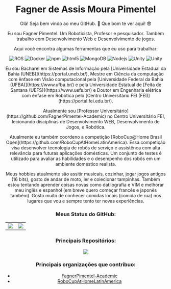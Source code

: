

<h1 align="center">Fagner de Assis Moura Pimentel</h1>
<p align="center">Olá! Seja bem vindo ao meu GitHub. 👋 Que bom te ver aqui! 😎</p>
<p align="center"> </p>

<p align="center">Eu sou Fagner Pimentel. Um Roboticista, Profesor e pesquisador. Também trabalho com Desenvolvimento Web e Desenvolvimento de jogos.</p>
<p align="center">Aqui você encontra algumas ferramentas que eu uso para trabalhar:<p>
<p align="center">
  <img alt="ROS" src="https://img.shields.io/badge/-ROS-22314e?style=flat-square&logo=ros&logoColor=white" />
  <img alt="Docker" src="https://img.shields.io/badge/-Docker-46a2f1?style=flat-square&logo=docker&logoColor=white" />
  <img alt="npm" src="https://img.shields.io/badge/-NPM-CB3837?style=flat-square&logo=npm&logoColor=white" />
  <img alt="html5" src="https://img.shields.io/badge/-HTML5-E34F26?style=flat-square&logo=html5&logoColor=white" />
  <img alt="MongoDB" src="https://img.shields.io/badge/-MongoDB-13aa52?style=flat-square&logo=mongodb&logoColor=white" />
  <img alt="Nodejs" src="https://img.shields.io/badge/-Nodejs-43853d?style=flat-square&logo=Node.js&logoColor=white" />
  <img alt="Unity" src="https://img.shields.io/badge/-Unity-222c37?style=flat-square&logo=Unity&logoColor=white" />
  <img alt="Unity" src="https://img.shields.io/badge/-vim-019935?style=flat-square&logo=vim&logoColor=white" />
</p>

<p align="center">Eu sou Bacharel em Sistemas de Informação pela [Universidade Estadual da Bahia (UNEB)](https://portal.uneb.br/), Mestre em Ciência da computação com ênfase em Visão computacional pela [Universidade Federal da Bahia (UFBA)](https://www.ufba.br/) e pela Universidade Estatual de [Feita de Santana (UEFS)](https://www.uefs.br/) e Doutor em Engenharia elétrica com ênfase em Robótica pelo [Centro Universitário FEI (FEI)](https://portal.fei.edu.br/).</p>

<p align="center">Atualmente sou [Professor Universitário](https://github.com/FagnerPimentel-Academic) no Centro Universitário FEI, lecionando disciplinas de Desenvolvimento WEB, Desenvolvimento de Jogos, e Robótica.</p>

<p align="center">Atualmente eu também coordeno a competição [RoboCup@Home Brasil Open](https://github.com/RoboCupAtHomeLatinAmerica). Essa competição visa desenvolver tecnologia de robôs de serviço e assistênca com alta relevância para futuras aplicações domésticas. Um conjunto de testes é utilizado para avaliar as habilidades e o desempenho dos robôs em um ambiente doméstico realista.</p>


<p align="center">Meus hobbies atualmente são assitir musicais, cozinhar, jogar jogos antigos (16 bits), gosto de andar de moto, ler e colecionar tampinhas. Também estou tentando aprender coisas novas como datilografia e VIM e melhorar meu inglês e espanhol (em breve quero começar francês e japonês também). Gosto muito de conhecer comidas locais (comida de rua) nos lugares que vou e sempre tento ter novas experiências.</p>









<h3 align="center">Meus Status do GitHub:</h3>

<table align="center">
  <tr>
    <td>
      <img align="center" src="https://github-readme-stats.vercel.app/api?username=fagnerpimentel&theme=bear&title_color=ff3068&show_icons=true">
    </td>
    <td>
      <img align="center" src="https://github-readme-stats.vercel.app/api/top-langs/?username=fagnerpimentel&theme=bear&hide_border=true">
    </td>
  </tr>
</table>


<h3 align="center">Principais Repositórios:</h3>

<div align="center">
  <a href="https://github.com/fagnerpimentel/Aprendendo_ROS2">
    <img src="https://github-readme-stats.vercel.app/api/pin/?username=fagnerpimentel&repo=Aprendendo_ROS2&theme=buefy" />
  </a>
</div>

<h3 align="center">Principais organizações que contribuo:</h3>
<div align="center">
  <ul>
    <li><a href="https://github.com/FagnerPimentel-Academic">FagnerPimentel-Academic</a></li>
    <li><a href="https://github.com/RoboCupAtHomeLatinAmerica">RoboCupAtHomeLatinAmerica</a></li>
  </ul>
</div>


<!--
- 🔭 I’m currently working on ...
- 🌱 I’m currently learning ...
- 👯 I’m looking to collaborate on ...
- 🤔 I’m looking for help with ...
- 💬 Ask me about ...
- 📫 How to reach me: ...
- 😄 Pronouns: ...
- ⚡ Fun fact: ...
-->
